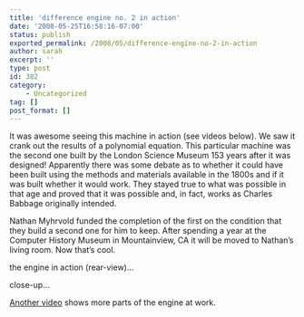 ```yaml
---
title: 'difference engine no. 2 in action'
date: '2008-05-25T16:58:16-07:00'
status: publish
exported_permalink: /2008/05/difference-engine-no-2-in-action
author: sarah
excerpt: ''
type: post
id: 382
category:
    - Uncategorized
tag: []
post_format: []
---
```

It was awesome seeing this machine in action (see videos below). We saw it crank out the results of a polynomial equation. This particular machine was the second one built by the London Science Museum 153 years after it was designed! Apparently there was some debate as to whether it could have been built using the methods and materials available in the 1800s and if it was built whether it would work. They stayed true to what was possible in that age and proved that it was possible and, in fact, works as Charles Babbage originally intended.

Nathan Myhrvold funded the completion of the first on the condition that they build a second one for him to keep. After spending a year at the Computer History Museum in Mountainview, CA it will be moved to Nathan’s living room. Now that’s cool.

the engine in action (rear-view)…

close-up…

[Another video](http://www.youtube.com/watch?v=B8tmfcOg8l8&feature=related) shows more parts of the engine at work.